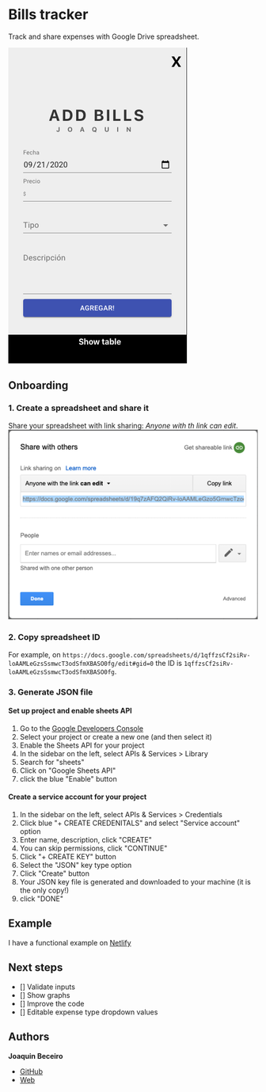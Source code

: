 # Bills tracker

Track and share expenses with Google Drive spreadsheet.

![App screenshot](public/appSS.png)

## Onboarding

### 1. Create a spreadsheet and share it 

Share your spreadsheet with link sharing: *Anyone with th link can edit*.
![Image spreadsheet](public/spreadsheetSS.png)

### 2. Copy spreadsheet ID

For example, on `https://docs.google.com/spreadsheets/d/1qffzsCf2siRv-loAAMLeGzsSsmwcT3odSfmXBASO0fg/edit#gid=0` the ID is `1qffzsCf2siRv-loAAMLeGzsSsmwcT3odSfmXBASO0fg`.

### 3. Generate JSON file

#### Set up project and enable sheets API

1. Go to the [Google Developers Console](https://console.developers.google.com/)
2. Select your project or create a new one (and then select it)
3. Enable the Sheets API for your project
4. In the sidebar on the left, select APIs & Services > Library
5. Search for "sheets"
6. Click on "Google Sheets API"
7. click the blue "Enable" button

#### Create a service account for your project

1. In the sidebar on the left, select APIs & Services > Credentials
2. Click blue "+ CREATE CREDENITALS" and select "Service account" option
3. Enter name, description, click "CREATE"
4. You can skip permissions, click "CONTINUE"
5. Click "+ CREATE KEY" button
6. Select the "JSON" key type option
7. Click "Create" button
8. Your JSON key file is generated and downloaded to your machine (it is the only copy!)
9. click "DONE"

## Example

I have a functional example on [Netlify](https://sleepy-bhaskara-080018.netlify.com/)

## Next steps

- [] Validate inputs
- [] Show graphs
- [] Improve the code
- [] Editable expense type dropdown values

## Authors

**Joaquin Beceiro** 
- [GitHub](https://github.com/JoaquinBeceiro) 
- [Web](https://JoaquinBeceiro.com.uy)

